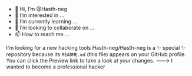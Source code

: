 - 👋 Hi, I’m @Hasth-neg
- 👀 I’m interested in ...
- 🌱 I’m currently learning ...
- 💞️ I’m looking to collaborate on ...
- 📫 How to reach me ...

I'm looking for a new hacking tools
Hasth-neg/Hasth-neg is a ✨ special ✨ repository because its `README.md` (this file) appears on your GitHub profile.
You can click the Preview link to take a look at your changes.
--->
I wanted to become a professional hacker
